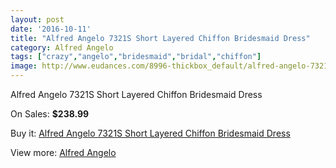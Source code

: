 ```yaml
---
layout: post
date: '2016-10-11'
title: "Alfred Angelo 7321S Short Layered Chiffon Bridesmaid Dress"
category: Alfred Angelo
tags: ["crazy","angelo","bridesmaid","bridal","chiffon"]
image: http://www.eudances.com/8996-thickbox_default/alfred-angelo-7321s-short-layered-chiffon-bridesmaid-dress.jpg
---
```

Alfred Angelo 7321S Short Layered Chiffon Bridesmaid Dress

On Sales: **$238.99**
<a href="https://www.eudances.com/en/alfred-angelo/3022-alfred-angelo-7321s-short-layered-chiffon-bridesmaid-dress.html"><amp-img layout="responsive" width="600" height="600" src="//www.eudances.com/8996-thickbox_default/alfred-angelo-7321s-short-layered-chiffon-bridesmaid-dress.jpg" alt="Alfred Angelo 7321S Short Layered Chiffon Bridesmaid Dress 0" /></a>
<a href="https://www.eudances.com/en/alfred-angelo/3022-alfred-angelo-7321s-short-layered-chiffon-bridesmaid-dress.html"><amp-img layout="responsive" width="600" height="600" src="//www.eudances.com/8997-thickbox_default/alfred-angelo-7321s-short-layered-chiffon-bridesmaid-dress.jpg" alt="Alfred Angelo 7321S Short Layered Chiffon Bridesmaid Dress 1" /></a>

Buy it: [Alfred Angelo 7321S Short Layered Chiffon Bridesmaid Dress](https://www.eudances.com/en/alfred-angelo/3022-alfred-angelo-7321s-short-layered-chiffon-bridesmaid-dress.html "Alfred Angelo 7321S Short Layered Chiffon Bridesmaid Dress")

View more: [Alfred Angelo](https://www.eudances.com/en/51-alfred-angelo "Alfred Angelo")
